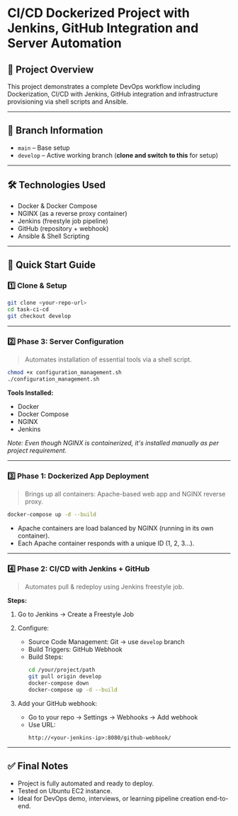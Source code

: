 # CI/CD Dockerized Project with Jenkins, GitHub Integration and Server Automation

## 📌 Project Overview

This project demonstrates a complete DevOps workflow including Dockerization, CI/CD with Jenkins, GitHub integration and infrastructure provisioning via shell scripts and Ansible.

---

## 🔀 Branch Information

- `main` – Base setup  
- `develop` – Active working branch (**clone and switch to this** for setup)

---

## 🛠️ Technologies Used

- Docker & Docker Compose  
- NGINX (as a reverse proxy container)  
- Jenkins (freestyle job pipeline)  
- GitHub (repository + webhook)  
- Ansible & Shell Scripting  

---

## 🚀 Quick Start Guide

### 1️⃣ Clone & Setup

```bash
git clone <your-repo-url>
cd task-ci-cd
git checkout develop
```

---

### 2️⃣ Phase 3: Server Configuration

> Automates installation of essential tools via a shell script.

```bash
chmod +x configuration_management.sh
./configuration_management.sh
```

**Tools Installed:**

- Docker  
- Docker Compose  
- NGINX  
- Jenkins  

_Note: Even though NGINX is containerized, it's installed manually as per project requirement._

---

### 3️⃣ Phase 1: Dockerized App Deployment

> Brings up all containers: Apache-based web app and NGINX reverse proxy.

```bash
docker-compose up -d --build
```

- Apache containers are load balanced by NGINX (running in its own container).
- Each Apache container responds with a unique ID (1, 2, 3...).

---

### 4️⃣ Phase 2: CI/CD with Jenkins + GitHub

> Automates pull & redeploy using Jenkins freestyle job.

**Steps:**

1. Go to Jenkins → Create a Freestyle Job  
2. Configure:  
   - Source Code Management: Git → use `develop` branch  
   - Build Triggers: GitHub Webhook  
   - Build Steps:
     ```bash
     cd /your/project/path
     git pull origin develop
     docker-compose down
     docker-compose up -d --build
     ```

3. Add your GitHub webhook:  
   - Go to your repo → Settings → Webhooks → Add webhook  
   - Use URL:  
     ```
     http://<your-jenkins-ip>:8080/github-webhook/
     ```

---

## ✅ Final Notes

- Project is fully automated and ready to deploy.
- Tested on Ubuntu EC2 instance.
- Ideal for DevOps demo, interviews, or learning pipeline creation end-to-end.
